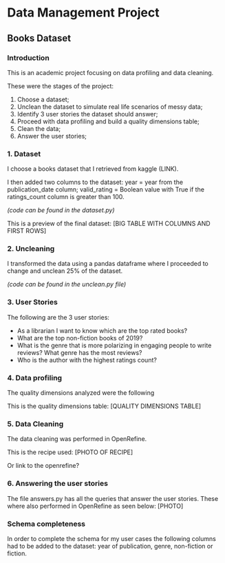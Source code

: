 # Data Management Project

## Books Dataset

### Introduction

This is an academic project focusing on data profiling and data cleaning.

These were the stages of the project:
1. Choose a dataset;
2. Unclean the dataset to simulate real life scenarios of messy data;
3. Identify 3 user stories the dataset should answer;
4. Proceed with data profiling and build a quality dimensions table;
5. Clean the data;
6. Answer the user stories;

### 1. Dataset
I choose a books dataset that I retrieved from kaggle (LINK).

I then added two columns to the dataset:
 year = year from the publication_date column;
 valid_rating = Boolean value with True if the ratings_count column is greater than 100.

*(code can be found in the dataset.py)*

This is a preview of the final dataset:
[BIG TABLE WITH COLUMNS AND FIRST ROWS]

### 2. Uncleaning 
I transformed the data using a pandas dataframe where I proceeded to change and unclean 25% of the dataset.

*(code can be found in the unclean.py file)*

### 3. User Stories
The following are the 3 user stories:
- As a librarian I want to know which are the top rated books?
- What are the top non-fiction books of 2019?
- What is the genre that is more polarizing in engaging people to write reviews? What genre has the most reviews?
- Who is the author with the highest ratings count?

### 4. Data profiling 
The quality dimensions analyzed were the following

This is the quality dimensions table:
[QUALITY DIMENSIONS TABLE]

### 5. Data Cleaning
The data cleaning was performed in OpenRefine.

This is the recipe used:
[PHOTO OF RECIPE]

Or link to the openrefine?

### 6. Answering the user stories
The file answers.py has all the queries that answer the user stories.
These where also performed in OpenRefine as seen below:
[PHOTO]

### Schema completeness
In order to complete the schema for my user cases the following columns had to be added to the dataset: year of publication, genre, non-fiction or fiction.
